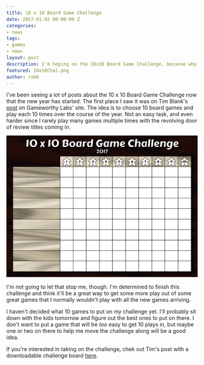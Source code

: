 ```yaml
---
title: 10 x 10 Board Game Challenge
date: 2017-01-02 00:00:00 Z
categories:
- news
tags:
- games
- news
layout: post
description: I'm hoping on the 10x10 Board Game Challenge, because why not?
featured: 10x10Chal.png
author: robk
---
```


I've been seeing a lot of posts about the 10 x 10 Board Game Challenge now that the new year has started. The first place I saw it was on Tim Blank's [post](http://www.gameworthylabs.com/blog/578) on Gameworthy Labs' site. The idea is to choose 10 board games and play each 10 times over the course of the year. Not an easy task, and even harder since I rarely play many games multiple times with the revolving door of review titles coming in.

![10x10 Challenge Board](/images/10x10Chal.png)

I'm not going to let that stop me, though. I'm determined to finish this challenge and think it'll be a great way to get some more play out of some great games that I normally wouldn't play with all the new games arriving.

I haven't decided what 10 games to put on my challenge yet. I'll probably sit down with the kids tomorrow and figure out the best ones to put on there. I don't want to put a game that will be *too* easy to get 10 plays in, but maybe one or two on there to help me move the challenge along will be a good idea.

If you're interested in taking on the challenge, chek out Tim's post with a downloadable challenge board [here](http://www.gameworthylabs.com/blog/578).
